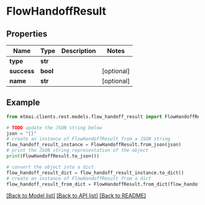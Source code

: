 # FlowHandoffResult


## Properties

Name | Type | Description | Notes
------------ | ------------- | ------------- | -------------
**type** | **str** |  | 
**success** | **bool** |  | [optional] 
**name** | **str** |  | [optional] 

## Example

```python
from mtmai.clients.rest.models.flow_handoff_result import FlowHandoffResult

# TODO update the JSON string below
json = "{}"
# create an instance of FlowHandoffResult from a JSON string
flow_handoff_result_instance = FlowHandoffResult.from_json(json)
# print the JSON string representation of the object
print(FlowHandoffResult.to_json())

# convert the object into a dict
flow_handoff_result_dict = flow_handoff_result_instance.to_dict()
# create an instance of FlowHandoffResult from a dict
flow_handoff_result_from_dict = FlowHandoffResult.from_dict(flow_handoff_result_dict)
```
[[Back to Model list]](../README.md#documentation-for-models) [[Back to API list]](../README.md#documentation-for-api-endpoints) [[Back to README]](../README.md)


